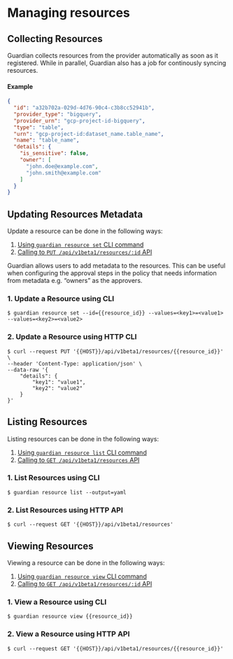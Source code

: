 # Managing resources

## Collecting Resources

Guardian collects resources from the provider automatically as soon as it registered. While in parallel, Guardian also has a job for continously syncing resources.

#### Example
```json
{
  "id": "a32b702a-029d-4d76-90c4-c3b8cc52941b",
  "provider_type": "bigquery",
  "provider_urn": "gcp-project-id-bigquery",
  "type": "table",
  "urn": "gcp-project-id:dataset_name.table_name",
  "name": "table_name",
  "details": {
    "is_sensitive": false,
    "owner": [
      "john.doe@example.com",
      "john.smith@example.com"
    ]
  }
}
```

## Updating Resources Metadata

Update a resource can be done in the following ways:
1. [Using `guardian resource set` CLI command](#1-update-a-resource-using-cli)
2. [Calling to `PUT /api/v1beta1/resources/:id` API](#2-update-a-resource-using-http-api)

Guardian allows users to add metadata to the resources. This can be useful when configuring the approval steps in the policy that needs information from metadata e.g. “owners” as the approvers.

### 1. Update a Resource using CLI
```console
$ guardian resource set --id={{resource_id}} --values=<key1>=<value1> --values=<key2>=<value2>
```
### 2. Update a Resource using HTTP CLI
```console
$ curl --request PUT '{{HOST}}/api/v1beta1/resources/{{resource_id}}' \
--header 'Content-Type: application/json' \
--data-raw '{
    "details": {
        "key1": "value1",
        "key2": "value2"
    }
}'
```

## Listing Resources

Listing resources can be done in the following ways:
1. [Using `guardian resource list` CLI command](#1-list-resources-using-cli)
2. [Calling to `GET /api/v1beta1/resources` API](#2-list-resources-using-http-api)

### 1. List Resources using CLI
```console
$ guardian resource list --output=yaml
```

### 2. List Resources using HTTP API
```console
$ curl --request GET '{{HOST}}/api/v1beta1/resources'
```

## Viewing Resources

Viewing a resource can be done in the following ways:

1. [Using `guardian resource view` CLI command](#1-view-a-resource-using-cli)
2. [Calling to `GET /api/v1beta1/resources/:id` API](#2-view-a-resource-using-http-api)

### 1. View a Resource using CLI
```console
$ guardian resource view {{resource_id}}
```

### 2. View a Resource using HTTP API
```console
$ curl --request GET '{{HOST}}/api/v1beta1/resources/{{resource_id}}'
```
